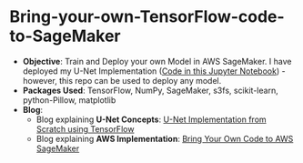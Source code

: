 # Bring-your-own-TensorFlow-code-to-SageMaker


* **Objective**: Train and Deploy your own Model in AWS SageMaker. I have deployed my U-Net Implementation ([Code in this Jupyter Notebook](https://github.com/VidushiBhatia/U-Net-Implementation/blob/main/U_Net_for_Image_Segmentation_From_Scratch_Using_TensorFlow_v4.ipynb)) - however, this repo can be used to deploy any model. 
* **Packages Used**: TensorFlow, NumPy, SageMaker, s3fs, scikit-learn, python-Pillow, matplotlib
* **Blog**: 
    * Blog explaining **U-Net Concepts**: [U-Net Implementation from Scratch using TensorFlow](https://medium.com/geekculture/u-net-implementation-from-scratch-using-tensorflow-b4342266e406)
    * Blog explaining **AWS Implementation**: [Bring Your Own Code to AWS SageMaker](https://medium.com/geekculture/bring-your-own-code-to-aws-sagemaker-74e1f98c326d)

